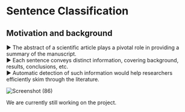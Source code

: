 # Sentence Classification

## Motivation and background
▶ The abstract of a scientific article plays a pivotal role in providing a summary of the manuscript. <br>
▶ Each sentence conveys distinct information, covering background, results, conclusions, etc. <br>
▶ Automatic detection of such information would help researchers efficiently skim through the
literature. <br>

![Screenshot (86)](https://github.com/ChafikHala/Sentence-Classification/assets/134621495/61b54eb8-e2e5-463b-8d33-dd914a7a4a85)

We are currently still working on the project.
